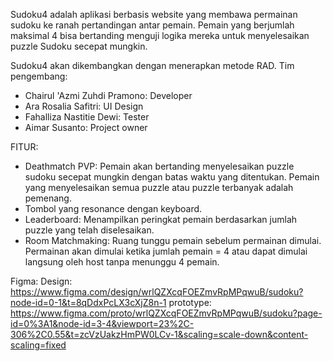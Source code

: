 Sudoku4 adalah aplikasi berbasis website yang membawa permainan sudoku ke ranah pertandingan antar pemain. Pemain yang berjumlah maksimal 4 bisa bertanding menguji logika mereka untuk menyelesaikan puzzle Sudoku secepat mungkin.

Sudoku4 akan dikembangkan dengan menerapkan metode RAD. Tim pengembang:
- Chairul 'Azmi Zuhdi Pramono: Developer
- Ara Rosalia Safitri: UI Design
- Fahalliza Nastitie Dewi: Tester
- Aimar Susanto: Project owner

FITUR:
- Deathmatch PVP: Pemain akan bertanding menyelesaikan puzzle sudoku secepat mungkin dengan batas waktu yang ditentukan. Pemain yang menyelesaikan semua puzzle atau puzzle terbanyak adalah pemenang.
- Tombol yang resonance dengan keyboard.
- Leaderboard: Menampilkan peringkat pemain berdasarkan jumlah puzzle yang telah diselesaikan.
- Room Matchmaking: Ruang tunggu pemain sebelum permainan dimulai. Permainan akan dimulai ketika jumlah pemain = 4 atau dapat dimulai langsung oleh host tanpa menunggu 4 pemain.

Figma:
Design: https://www.figma.com/design/wrlQZXcqFOEZmvRpMPqwuB/sudoku?node-id=0-1&t=8qDdxPcLX3cXjZ8n-1
prototype: https://www.figma.com/proto/wrlQZXcqFOEZmvRpMPqwuB/sudoku?page-id=0%3A1&node-id=3-4&viewport=23%2C-306%2C0.55&t=zcVzUakzHmPW0LCv-1&scaling=scale-down&content-scaling=fixed
